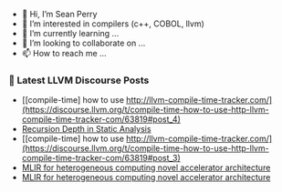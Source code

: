 - 👋 Hi, I’m Sean Perry
- 👀 I’m interested in compilers (c++, COBOL, llvm)
- 🌱 I’m currently learning ...
- 💞️ I’m looking to collaborate on ...
- 📫 How to reach me ...

<!---
s66perry/s66perry is a ✨ special ✨ repository because its `README.md` (this file) appears on your GitHub profile.
You can click the Preview link to take a look at your changes.
--->
### 📕 Latest LLVM Discourse Posts

<!-- DISCOURSE-LLVM:START -->
- [[compile-time] how to use http://llvm-compile-time-tracker.com/](https://discourse.llvm.org/t/compile-time-how-to-use-http-llvm-compile-time-tracker-com/63819#post_4)
- [Recursion Depth in Static Analysis](https://discourse.llvm.org/t/recursion-depth-in-static-analysis/63832#post_1)
- [[compile-time] how to use http://llvm-compile-time-tracker.com/](https://discourse.llvm.org/t/compile-time-how-to-use-http-llvm-compile-time-tracker-com/63819#post_3)
- [MLIR for heterogeneous computing novel accelerator architecture](https://discourse.llvm.org/t/mlir-for-heterogeneous-computing-novel-accelerator-architecture/63758#post_9)
- [MLIR for heterogeneous computing novel accelerator architecture](https://discourse.llvm.org/t/mlir-for-heterogeneous-computing-novel-accelerator-architecture/63758#post_8)
<!-- DISCOURSE-LLVM:END -->
